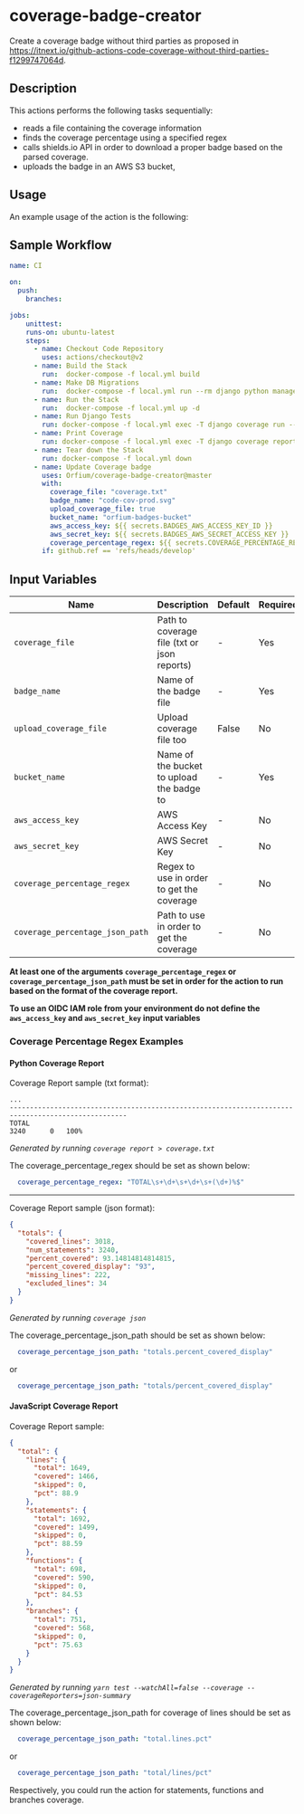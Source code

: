 # coverage-badge-creator

Create a coverage badge without third parties as proposed in https://itnext.io/github-actions-code-coverage-without-third-parties-f1299747064d.

## Description

This actions performs the following tasks sequentially:

* reads a file containing the coverage information
* finds the coverage percentage using a specified regex
* calls shields.io API in order to download a proper badge based on the parsed coverage.
* uploads the badge in an AWS S3 bucket,

## Usage

An example usage of the action is the following:

## Sample Workflow

```yaml
name: CI

on:
  push:
    branches:

jobs:
    unittest:
    runs-on: ubuntu-latest
    steps:
      - name: Checkout Code Repository
        uses: actions/checkout@v2
      - name: Build the Stack
        run:  docker-compose -f local.yml build
      - name: Make DB Migrations
        run:  docker-compose -f local.yml run --rm django python manage.py migrate
      - name: Run the Stack
        run:  docker-compose -f local.yml up -d
      - name: Run Django Tests
        run: docker-compose -f local.yml exec -T django coverage run --rcfile=.pre-commit/setup.cfg -m pytest --disable-pytest-warnings;
      - name: Print Coverage
        run: docker-compose -f local.yml exec -T django coverage report > coverage.txt
      - name: Tear down the Stack
        run: docker-compose -f local.yml down
      - name: Update Coverage badge
        uses: Orfium/coverage-badge-creator@master
        with:
          coverage_file: "coverage.txt"
          badge_name: "code-cov-prod.svg"
          upload_coverage_file: true
          bucket_name: "orfium-badges-bucket"
          aws_access_key: ${{ secrets.BADGES_AWS_ACCESS_KEY_ID }}
          aws_secret_key: ${{ secrets.BADGES_AWS_SECRET_ACCESS_KEY }}
          coverage_percentage_regex: ${{ secrets.COVERAGE_PERCENTAGE_REGEX }}
        if: github.ref == 'refs/heads/develop'

```

## Input Variables

| Name                            | Description                                     | Default   | Required  |
| ------------------------------- | ----------------------------------------------- | --------- | --------- |
| `coverage_file`                 | Path to coverage file (txt or json reports)     | -         | Yes       |
| `badge_name`                    | Name of the badge file                          | -         | Yes       |
| `upload_coverage_file`          | Upload coverage file too                        | False     | No        |
| `bucket_name`                   | Name of the bucket to upload the badge to       | -         | Yes       |
| `aws_access_key`                | AWS Access Key                                  | -         | No        |
| `aws_secret_key`                | AWS Secret Key                                  | -         | No        |
| `coverage_percentage_regex`     | Regex to use in order to get the coverage       | -         | No        |
| `coverage_percentage_json_path` | Path to use in order to get the coverage        | -         | No        |

**At least one of the arguments `coverage_percentage_regex` or `coverage_percentage_json_path` must be set in 
order for the action to run based on the format of the coverage report.**

**To use an OIDC IAM role from your environment do not define the `aws_access_key` and `aws_secret_key` input variables**

### Coverage Percentage Regex Examples

#### Python Coverage Report
Coverage Report sample (txt format):
```text
...
---------------------------------------------------------------------------------------------------
TOTAL                                                                            3240      0   100%
```
*Generated by running `coverage report > coverage.txt`*

The coverage_percentage_regex should be set as shown below:
```yaml
  coverage_percentage_regex: "TOTAL\s+\d+\s+\d+\s+(\d+)%$"
```
---
Coverage Report sample (json format):

```json
{
  "totals": {
    "covered_lines": 3018,
    "num_statements": 3240,
    "percent_covered": 93.14814814814815,
    "percent_covered_display": "93",
    "missing_lines": 222,
    "excluded_lines": 34
  }
}
```
*Generated by running `coverage json`*

The coverage_percentage_json_path should be set as shown below:
```yaml
  coverage_percentage_json_path: "totals.percent_covered_display"
```
or
```yaml
  coverage_percentage_json_path: "totals/percent_covered_display"
```

#### JavaScript Coverage Report

Coverage Report sample:
```json
{
  "total": {
    "lines": {
      "total": 1649,
      "covered": 1466,
      "skipped": 0,
      "pct": 88.9
    },
    "statements": {
      "total": 1692,
      "covered": 1499,
      "skipped": 0,
      "pct": 88.59
    },
    "functions": {
      "total": 698,
      "covered": 590,
      "skipped": 0,
      "pct": 84.53
    },
    "branches": {
      "total": 751,
      "covered": 568,
      "skipped": 0,
      "pct": 75.63
    }
  }
}
```
*Generated by running `yarn test --watchAll=false --coverage --coverageReporters=json-summary`*

The coverage_percentage_json_path for coverage of lines should be set as shown below:
```yaml
  coverage_percentage_json_path: "total.lines.pct"
```
or
```yaml
  coverage_percentage_json_path: "total/lines/pct"
```
Respectively, you could run the action for statements, functions and branches coverage.
